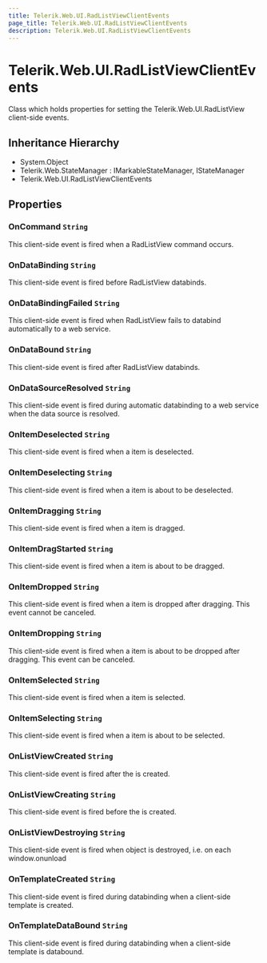 ```yaml
---
title: Telerik.Web.UI.RadListViewClientEvents
page_title: Telerik.Web.UI.RadListViewClientEvents
description: Telerik.Web.UI.RadListViewClientEvents
---
```


# Telerik.Web.UI.RadListViewClientEvents

Class which holds properties for setting the Telerik.Web.UI.RadListView client-side events.

## Inheritance Hierarchy

* System.Object
* Telerik.Web.StateManager : IMarkableStateManager, IStateManager
* Telerik.Web.UI.RadListViewClientEvents

## Properties

###  OnCommand `String`

This client-side event is fired when a RadListView command occurs.

###  OnDataBinding `String`

This client-side event is fired before RadListView databinds.

###  OnDataBindingFailed `String`

This client-side event is fired when RadListView fails to databind automatically to a web service.

###  OnDataBound `String`

This client-side event is fired after RadListView databinds.

###  OnDataSourceResolved `String`

This client-side event is fired during automatic databinding to a web service when the data source is resolved.

###  OnItemDeselected `String`

This client-side event is fired when a  item is deselected.

###  OnItemDeselecting `String`

This client-side event is fired when a  item is about to be deselected.

###  OnItemDragging `String`

This client-side event is fired when a  item is dragged.

###  OnItemDragStarted `String`

This client-side event is fired when a  item is about to be dragged.

###  OnItemDropped `String`

This client-side event is fired when a  item
            is dropped after dragging. This event cannot be canceled.

###  OnItemDropping `String`

This client-side event is fired when a  item
            is about to be dropped after dragging. This event can be canceled.

###  OnItemSelected `String`

This client-side event is fired when a  item is selected.

###  OnItemSelecting `String`

This client-side event is fired when a  item is about to be selected.

###  OnListViewCreated `String`

This client-side event is fired after the
             is created.

###  OnListViewCreating `String`

This client-side event is fired before the
             is created.

###  OnListViewDestroying `String`

This client-side event is fired when  object is
            destroyed, i.e. on each window.onunload

###  OnTemplateCreated `String`

This client-side event is fired during databinding when a client-side template is created.

###  OnTemplateDataBound `String`

This client-side event is fired during databinding when a client-side template is databound.

